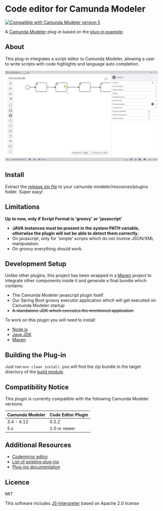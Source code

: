 # Code editor for Camunda Modeler

[![Compatible with Camunda Modeler version 5](https://img.shields.io/badge/Camunda%20Modeler-5.0+-blue.svg)](https://github.com/camunda/camunda-modeler)

A [Camunda Modeler](https://github.com/camunda/camunda-modeler) plug-in based on the [plug-in example](https://github.com/camunda/camunda-modeler-plugin-example).

## About

This plug-in integrates a script editor to Camunda Modeler, allowing a user to write scripts with code highlights and language auto completion.

![Screencast](./plugin-module/modeler-plugin-code/docs/screencast.gif)

## Install

Extract the [release zip file](https://github.com/sharedchains/camunda-code-editor/releases/) to your camunda-modeler/resources/plugins folder. Super easy!

## Limitations
**Up to now, only if Script Format is 'groovy' or 'javascript'** 
* **JAVA instances must be present in the system PATH variable, otherwise the plugin will not be able to detect them correctly.**
* On javascript, only for 'simple' scripts which do not involve JSON/XML manipulation.
* On groovy everything should work.

## Development Setup

Unlike other plugins, this project has been wrapped in a [Maven](https://maven.apache.org/) project to integrate other components inside it and generate a final bundle which contains:
* The Camunda Modeler javascript plugin itself
* Our Spring Boot groovy executor application which will get executed on Camunda Modeler startup
* ~~A standalone JDK which executes the mentioned application~~

To work on this plugin you will need to install:

* [Node.js](https://nodejs.org/)
* [Java JDK](https://openjdk.java.net/)
* [Maven](https://maven.apache.org/)

## Building the Plug-in

Just run ```mvn clean install```. you will find the zip bundle in the target directory of the [build module](./build-module). 

## Compatibility Notice

This plugin is currently compatible with the following Camunda Modeler versions.

| Camunda Modeler | Code Editor Plugin |
|-----------------|--------------------|
| 3.4 - 4.12      | 0.5.2              |
| 5.x             | 1.0 or newer       |



## Additional Resources

* [Codemirror editor ](https://codemirror.net/)
* [List of existing plug-ins](https://github.com/camunda/camunda-modeler-plugins)
* [Plug-ins documentation](https://github.com/camunda/camunda-modeler/tree/master/docs/plugins)


## Licence

MIT

This software includes [JS-Interpreter](https://github.com/NeilFraser/JS-Interpreter) based on Apache 2.0 license
